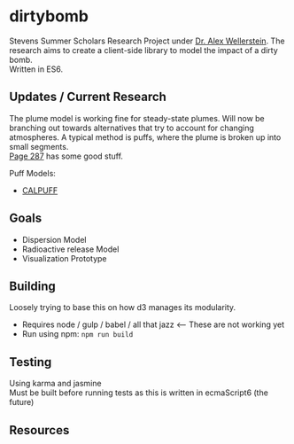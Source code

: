 # dirtybomb
Stevens Summer Scholars Research Project under [Dr. Alex Wellerstein](http://blog.nuclearsecrecy.com/).
The research aims to create a client-side library to model the impact of a dirty bomb.  
Written in ES6.

## Updates / Current Research
The plume model is working fine for steady-state plumes. Will now be branching out towards alternatives 
that try to account for changing atmospheres. A typical method is puffs, where the plume is broken up into
small segments.  
[Page 287][1] has some good stuff.  

Puff Models:  
- [CALPUFF][2]

## Goals  
- Dispersion Model
- Radioactive release Model
- Visualization Prototype

## Building  
Loosely trying to base this on how d3 manages its modularity.  
- Requires node / gulp / babel / all that jazz <-- These are not working yet
- Run using npm: `npm run build`  

## Testing
Using karma and jasmine  
Must be built before running tests as this is written in ecmaScript6 (the future)  

## Resources
[1]: https://goo.gl/ZqFHiE
[2]: http://www.src.com/